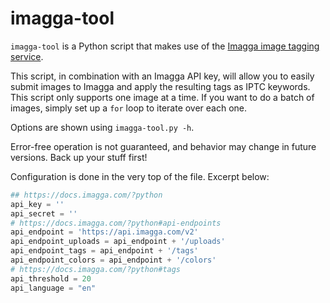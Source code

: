 # imagga-tool

`imagga-tool` is a Python script that makes use of the [Imagga image tagging service](https://imagga.com). 

This script, in combination with an Imagga API key, will allow you to easily submit images to Imagga and apply the resulting tags as IPTC keywords. This script only supports one image at a time. If you want to do a batch of images, simply set up a `for` loop to iterate over each one. 

Options are shown using `imagga-tool.py -h`. 

Error-free operation is not guaranteed, and behavior may change in future versions. Back up your stuff first!

Configuration is done in the very top of the file. Excerpt below:

```python
## https://docs.imagga.com/?python
api_key = '' 
api_secret = '' 
# https://docs.imagga.com/?python#api-endpoints
api_endpoint = 'https://api.imagga.com/v2'
api_endpoint_uploads = api_endpoint + '/uploads'
api_endpoint_tags = api_endpoint + '/tags'
api_endpoint_colors = api_endpoint + '/colors'
# https://docs.imagga.com/?python#tags
api_threshold = 20
api_language = "en"
```
